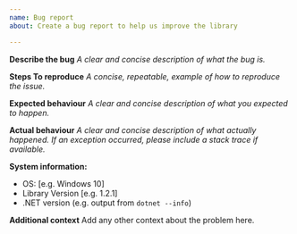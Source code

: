 ```yaml
---
name: Bug report
about: Create a bug report to help us improve the library

---
```


**Describe the bug**
_A clear and concise description of what the bug is._

**Steps To reproduce**
_A concise, repeatable, example of how to reproduce the issue._

**Expected behaviour**
_A clear and concise description of what you expected to happen._

**Actual behaviour**
_A clear and concise description of what actually happened. If an exception occurred, please include a stack trace if available._

**System information:**
 - OS: [e.g. Windows 10]
 - Library Version [e.g. 1.2.1]
 - .NET version (e.g. output from `dotnet --info`)

**Additional context**
Add any other context about the problem here.
